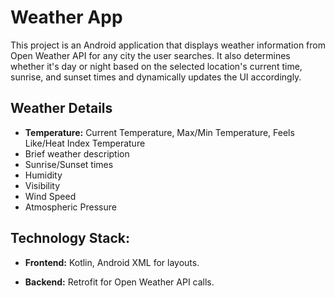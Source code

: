 # Weather App
This project is an Android application that displays weather information from Open Weather API for any city the user searches. It also determines whether it's day or night based on the selected location's current time, sunrise, and sunset times and dynamically updates the UI accordingly. 

## Weather Details
- **Temperature:** Current Temperature, Max/Min Temperature, Feels Like/Heat Index Temperature
- Brief weather description
- Sunrise/Sunset times
- Humidity
- Visibility
- Wind Speed
- Atmospheric Pressure 

## Technology Stack:
- **Frontend:** Kotlin, Android XML for layouts.

- **Backend:** Retrofit for Open Weather API calls.
